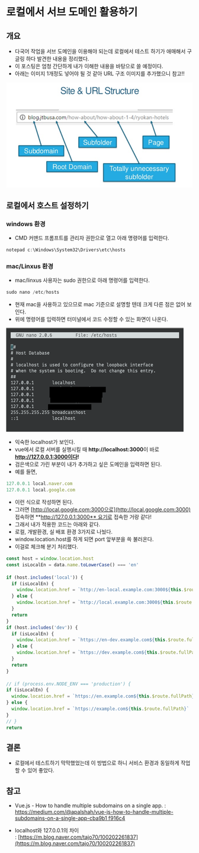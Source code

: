 # 로컬에서 서브 도메인 활용하기

## 개요

- 다국어 작업을 서브 도메인을 이용해야 되는데 로컬에서 테스트 하기가 애매해서 구글링 하다 발견한 내용을 정리했다.
- 이 포스팅은 엄청 간단하게 내가 이해한 내용을 바탕으로 쓸 예정이다.
- 아래는 이미지 1개정도 넣어야 될 것 같아 URL 구조 이미지를 추가했으니 참고!!

![URL Structure](images/2020-09-02-using-subdomain-in-local/1.jpeg)

## 로컬에서 호스트 설정하기

### windows 환경

- CMD 커맨드 프롬프트를 관리자 권한으로 열고 아래 명령어를 입력한다.

``` javascript
notepad c:\Windows\System32\Drivers\etc\hosts
```

### mac/Linxus 환경

- mac/linxus 사용자는 sudo 권한으로 아래 명령어를 입력한다.

``` javascript
sudo nano /etc/hosts
```

- 현재 mac을 사용하고 있으므로 mac 기준으로 설명할 텐데 크게 다른 점은 없어 보인다.
- 위에 명령어를 입력하면 터미널에서 코드 수정할 수 있는 화면이 나온다.

![code](images/2020-09-02-using-subdomain-in-local/2.png)

- 익숙한 localhost가 보인다.
- vue에서 로컬 서버를 실행시킬 때 **http://localhost:3000**이 바로 **http://127.0.0.1:3000이다!**
- 검은색으로 가린 부분이 내가 추가하고 싶은 도메인을 입력하면 된다.
- 예를 들면,

``` javascript
127.0.0.1 local.naver.com
127.0.0.1 local.google.com
```

- 이런 식으로 작성하면 된다.
- 그러면 [http://local.google.com:3000으로](http://local.google.com:3000) 접속하면 **http://127.0.0.1:3000** 요기로 접속한 거랑 같다!
- 그래서 내가 적용한 코드는 아래와 같다.
- 로컬, 개발환경, 실 배포 환경 3가지로 나눴다.
- window.location.host를 하게 되면 port 앞부분을 쓱 불러온다.
- 이걸로 체크해 분기 처리했다.

``` javascript
const host = window.location.host
const isLocalEn = data.name.toLowerCase() === 'en'

if (host.includes('local')) {
  if (isLocalEn) {
    window.location.href = `http://en-local.example.com:3000${this.$route.fullPath}`
  } else {
    window.location.href = `http://local.example.com:3000${this.$route.fullPath}`
  }
  return
}
if (host.includes('dev')) {
  if (isLocalEn) {
    window.location.href = `https://en-dev.example.com${this.$route.fullPath}`
  } else {
    window.location.href = `https://dev.example.com${this.$route.fullPath}`
  }
  return
}

// if (process.env.NODE_ENV === 'production') {
if (isLocalEn) {
  window.location.href = `https://en.example.com${this.$route.fullPath}`
} else {
  window.location.href = `https://example.com${this.$route.fullPath}`
}
// }
return
```

## 결론

- 로컬에서 테스트하기 막막했었는데 이 방법으로 하니 서비스 환경과 동일하게 작업할 수 있어 좋았다.

## 참고

- Vue.js - How to handle multiple subdomains on a single app. : [https://medium.com/@apalshah/vue-js-how-to-handle-multiple-subdomains-on-a-single-app-cba9b1 f916c4](https://medium.com/@apalshah/vue-js-how-to-handle-multiple-subdomains-on-a-single-app-cba9b1f916c4)

- localhost와 127.0.0.1의 차이 : [https://m.blog.naver.com/tajo70/100202261837](https://m.blog.naver.com/tajo70/100202261837)
